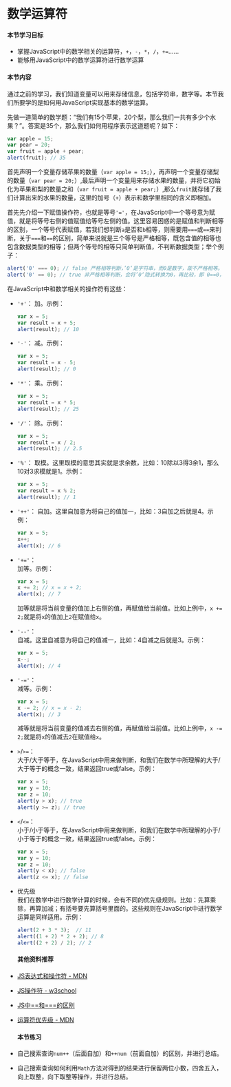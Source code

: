 # 数学运算符

#### 本节学习目标

* 掌握JavaScript中的数学相关的运算符，`+`，`-`，`*`，`/`，`+=`……
* 能够用JavaScript中的数学运算符进行数学运算

#### 本节内容

通过之前的学习，我们知道变量可以用来存储信息，包括字符串，数字等。本节我们所要学的是如何用JavaScript实现基本的数学运算。

先做一道简单的数学题：“我们有15个苹果，20个梨，那么我们一共有多少个水果？”。答案是35个，那么我们如何用程序表示这道题呢？如下：

```JavaScript
var apple = 15;
var pear = 20;
var fruit = apple + pear;
alert(fruit); // 35
```

首先声明一个变量存储苹果的数量（`var apple = 15;`），再声明一个变量存储梨的数量（`var pear = 20;`）,最后声明一个变量用来存储水果的数量，并将它初始化为苹果和梨的数量之和（`var fruit = apple + pear;`）,那么`fruit`就存储了我们计算出来的水果的数量，这里的加号（`+`）表示和数学里相同的含义即相加。

首先先介绍一下赋值操作符，也就是等号`'='`，在JavaScript中一个等号意为赋值，就是将等号右侧的值赋值给等号左侧的值。这里容易困惑的是赋值和判断相等的区别，一个等号代表赋值，若我们想判断`a`是否和`b`相等，则需要用`===`或`==`来判断，关于`===`和`==`的区别，简单来说就是三个等号是严格相等，既包含值的相等也包含数据类型的相等；但两个等号的相等只简单判断值，不判断数据类型；举个例子：

```JavaScript
alert('0' === 0); // false 严格相等判断，’0‘是字符串，而0是数字，故不严格相等。
alert('0' == 0); // true 非严格相等判断，会将’0‘隐式转换为0，再比较，即 0==0，故返回true。
```

在JavaScript中和数学相关的操作符有这些：

* `'+'`：
  加。示例：
  ```JavaScript
  var x = 5;
  var result = x + 5;
  alert(result); // 10
  ```
* `'-'`：
  减。示例：
  ```JavaScript
  var x = 5;
  var result = x - 5;
  alert(result); // 0
  ```
* `'*'`：
  乘。示例：
  ```JavaScript
  var x = 5;
  var result = x * 5;
  alert(result); // 25
  ```
* `'/'`：
  除。示例：
  ```JavaScript
  var x = 5;
  var result = x / 2;
  alert(result); // 2.5
  ```
* `'%'`：
  取模。这里取模的意思其实就是求余数，比如：10除以3得3余1，那么10对3求模就是1。示例：
  ```JavaScript
  var x = 5;
  var result = x % 2;
  alert(result); // 1
  ```
* `'++'`：
  自加。这里自加意为将自己的值加一，比如：3自加之后就是4。示例：
  ```JavaScript
  var x = 5;
  x++;
  alert(x); // 6
  ```
* `'+='`：  
  加等。示例：

  ```JavaScript
  var x = 5;
  x += 2; // x = x + 2;
  alert(x); // 7
  ```

  加等就是将当前变量的值加上右侧的值，再赋值给当前值。比如上例中，`x += 2;`就是将`x`的值加上`2`在赋值给`x`。

* `'--'`：  
  自减。这里自减意为将自己的值减一，比如：4自减之后就是3。示例：

  ```JavaScript
  var x = 5;
  x--;
  alert(x); // 4
  ```

* `'-='`：  
  减等。示例：

  ```JavaScript
  var x = 5;
  x -= 2; // x = x - 2;
  alert(x); // 3
  ```

  减等就是将当前变量的值减去右侧的值，再赋值给当前值。比如上例中，`x -= 2;`就是将`x`的值减去`2`在赋值给`x`。

* `>`/`>=`：  
  大于/大于等于，在JavaScript中用来做判断，和我们在数学中所理解的大于/大于等于的概念一致，结果返回true或false。示例：
  ```JavaScript
  var x = 5;
  var y = 10;
  var z = 10;
  alert(y > x); // true
  alert(y >= z); // true
  ```

* `<`/`<=`：  
  小于/小于等于，在JavaScript中用来做判断，和我们在数学中所理解的小于/小于等于的概念一致，结果返回true或false。示例：
  ```JavaScript
  var x = 5;
  var y = 10;
  var z = 10;
  alert(y < x); // false
  alert(z <= x); // false
  ```

* 优先级  
  我们在数学中进行数学计算的时候，会有不同的优先级规则。比如：先算乘除，再算加减；有括号要先算括号里面的。这些规则在JavaScript中进行数学运算是同样适用。示例：

  ```JavaScript
  alert(2 + 3 * 3);  // 11
  alert((1 + 2) * 2 + 2); // 8
  alert((2 + 2) / 2); // 2
  ```

  #### 其他资料推荐

* [JS表达式和操作符 - MDN](https://developer.mozilla.org/en-US/docs/Web/JavaScript/Guide/Expressions_and_Operators)
* [JS操作符 - w3school](https://www.w3schools.com/jsref/jsref_operators.asp)
* [JS中==和===的区别](https://appendto.com/2016/02/vs-javascript-abstract-vs-strict-equality/)
* [运算符优先级 - MDN](https://developer.mozilla.org/zh-CN/docs/Web/JavaScript/Reference/Operators/Operator_Precedence)
  #### 本节练习

* 自己搜索查询`num++`（后面自加）和`++num`（前面自加）的区别，并进行总结。
* 自己搜索查询如何利用`Math`方法对得到的结果进行保留两位小数，四舍五入，向上取整，向下取整等操作，并进行总结。



